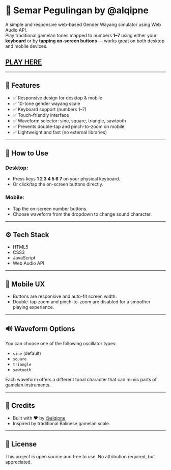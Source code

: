 # 🎼 Semar Pegulingan by @alqipne

A simple and responsive web-based Gender Wayang simulator using Web Audio API.  
Play traditional gamelan tones mapped to numbers **1–7** using either your **keyboard** or by **tapping on-screen buttons** — works great on both desktop and mobile devices.

## [PLAY HERE](https://alqipne.github.io/Semar-Pegulingan/)

---

## 🌟 Features

- ✅ Responsive design for desktop & mobile
- ✅ 10-tone gender wayang scale
- ✅ Keyboard support (numbers 1–7)
- ✅ Touch-friendly interface
- ✅ Waveform selector: sine, square, triangle, sawtooth
- ✅ Prevents double-tap and pinch-to-zoom on mobile
- ✅ Lightweight and fast (no external libraries)

---

## 🎵 How to Use

### Desktop:
- Press keys **1 2 3 4 5 6 7** on your physical keyboard.
- Or click/tap the on-screen buttons directly.

### Mobile:
- Tap the on-screen number buttons.
- Choose waveform from the dropdown to change sound character.

---

## ⚙️ Tech Stack

- HTML5
- CSS3
- JavaScript
- Web Audio API

---

## 📱 Mobile UX

- Buttons are responsive and auto-fit screen width.
- Double-tap zoom and pinch-to-zoom are disabled for a smoother playing experience.

---

## 🔊 Waveform Options

You can choose one of the following oscillator types:

- `sine` (default)
- `square`
- `triangle`
- `sawtooth`

Each waveform offers a different tonal character that can mimic parts of gamelan instruments.

---

## 🧠 Credits

- Built with ❤️ by [@alqipne](https://www.instagram.com/alqipne)
- Inspired by traditional Balinese gamelan scale.

---

## 📂 License

This project is open source and free to use. No attribution required, but appreciated.
